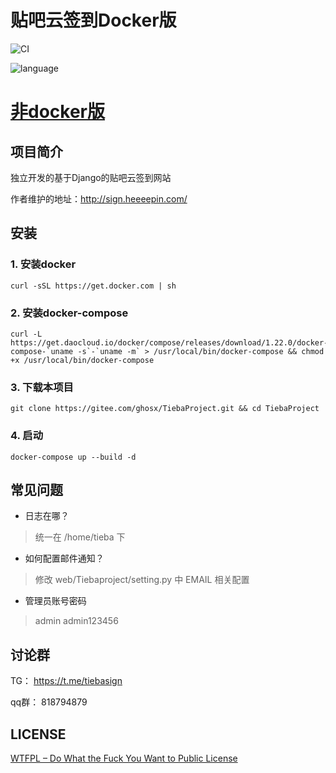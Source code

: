 # 贴吧云签到Docker版

![CI](https://github.com/ghosx/TiebaProject/workflows/CI/badge.svg?branch=docker)

![language](https://img.shields.io/badge/language-python3.6%2B-yellow?style=plastic&logo=appveyor)


# [非docker版](https://github.com/ghosx/TiebaProject/tree/master)

## 项目简介

独立开发的基于Django的贴吧云签到网站 

作者维护的地址：http://sign.heeeepin.com/

## 安装

### 1. 安装docker

```shell
curl -sSL https://get.docker.com | sh
```

### 2. 安装docker-compose

```shell
curl -L https://get.daocloud.io/docker/compose/releases/download/1.22.0/docker-compose-`uname -s`-`uname -m` > /usr/local/bin/docker-compose && chmod +x /usr/local/bin/docker-compose
```

### 3. 下载本项目

```shell
git clone https://gitee.com/ghosx/TiebaProject.git && cd TiebaProject
```


### 4. 启动

```shell
docker-compose up --build -d

```

## 常见问题

- 日志在哪？

> 统一在 /home/tieba 下

- 如何配置邮件通知？

> 修改 web/Tiebaproject/setting.py 中 EMAIL 相关配置

- 管理员账号密码

> admin admin123456

## 讨论群

TG： https://t.me/tiebasign

qq群： 818794879

## LICENSE

[WTFPL – Do What the Fuck You Want to Public License](http://www.wtfpl.net/about/)
